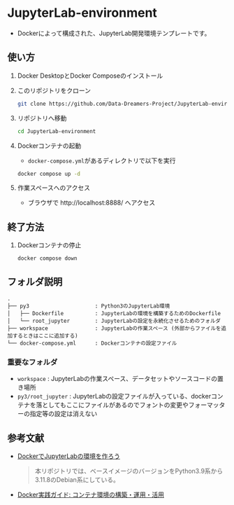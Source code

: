 # JupyterLab-environment

- Dockerによって構成された、JupyterLab開発環境テンプレートです。


## 使い方

1. Docker DesktopとDocker Composeのインストール


1. このリポジトリをクローン
    ```bash
    git clone https://github.com/Data-Dreamers-Project/JupyterLab-environment.git
    ```

1. リポジトリへ移動
    ```bash
    cd JupyterLab-environment
    ```

1. Dockerコンテナの起動
   - `docker-compose.yml`があるディレクトリで以下を実行
    ```bash
    docker compose up -d
    ```

1. 作業スペースへのアクセス
   - ブラウザで http://localhost:8888/ へアクセス

## 終了方法

1. Dockerコンテナの停止
    ```bash
    docker compose down
    ```


## フォルダ説明
```
.
├── py3                     : Python3のJupyterLab環境
│   ├── Dockerfile          : JupyterLabの環境を構築するためのDockerfile
│   └── root_jupyter        : JupyterLabの設定を永続化させるためのフォルダ
├── workspace               : JupyterLabの作業スペース (外部からファイルを追加するときはここに追加する)
└── docker-compose.yml      : Dockerコンテナの設定ファイル
```

### 重要なフォルダ
- `workspace` : 
    JupyterLabの作業スペース、データセットやソースコードの置き場所
- `py3/root_jupyter` : 
    JupyterLabの設定ファイルが入っている、dockerコンテナを落としてもここにファイルがあるのでフォントの変更やフォーマッターの指定等の設定は消えない

## 参考文献
- [DockerでJupyterLabの環境を作ろう](https://www.idnet.co.jp/column/page_187.html)
    > 本リポジトリでは、ベースイメージのバージョンをPython3.9系から3.11.8のDebian系にしている。
- [Docker実践ガイド: コンテナ環境の構築・運用・活用](https://ndlsearch.ndl.go.jp/books/R100000002-I032642811)    

